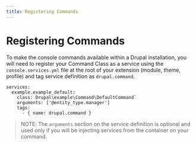 ```yaml
---
title: Registering Commands
---
```

# Registering Commands

To make the console commands available within a Drupal installation, you will need to register your Command Class as a service using the `console.services.yml` file at the root of your extension (module, theme, profile) and tag service definition as `drupal.command`.
```
services:
  example.example_default:
    class: Drupal\example\Command\DefaultCommand`
    arguments: ['@entity_type.manager']
    tags:
      - { name: drupal.command }
```
> NOTE: The `arguments` section on the service definition is optional and used only if you will be injecting services from the container on your command.